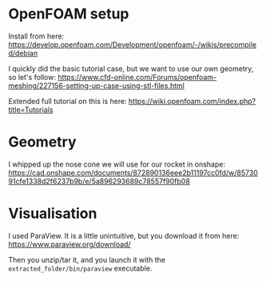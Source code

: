 # OpenFOAM setup

Install from here:
https://develop.openfoam.com/Development/openfoam/-/wikis/precompiled/debian

I quickly did the basic tutorial case, but we want to use our own geometry, so let's follow:
https://www.cfd-online.com/Forums/openfoam-meshing/227156-setting-up-case-using-stl-files.html

Extended full tutorial on this is here:
https://wiki.openfoam.com/index.php?title=Tutorials



# Geometry

I whipped up the nose cone we will use for our rocket in onshape:
https://cad.onshape.com/documents/872890136eee2b11197cc0fd/w/8573091cfe1338d2f6237b9b/e/5a896293689c78557f90fb08

# Visualisation
I used ParaView. It is a little unintuitive, but you download it from here:
https://www.paraview.org/download/

Then you unzip/tar it, and you launch it with the `extracted_folder/bin/paraview` executable.